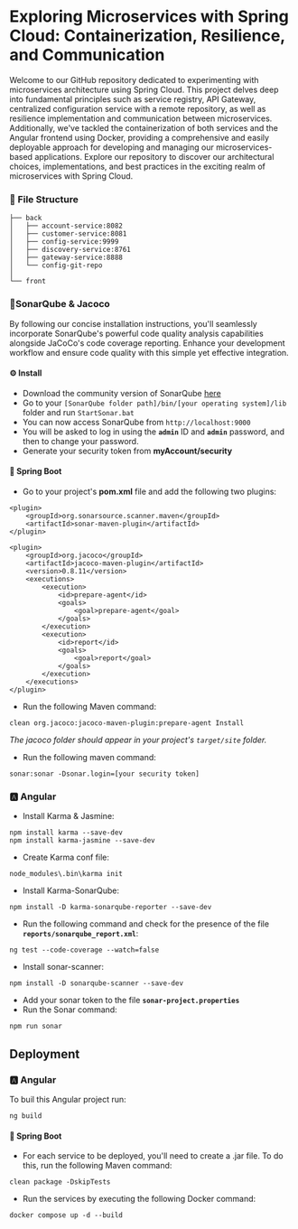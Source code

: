 
# Exploring Microservices with Spring Cloud: Containerization, Resilience, and Communication

Welcome to our GitHub repository dedicated to experimenting with microservices architecture using Spring Cloud. This project delves deep into fundamental principles such as service registry, API Gateway, centralized configuration service with a remote repository, as well as resilience implementation and communication between microservices. Additionally, we've tackled the containerization of both services and the Angular frontend using Docker, providing a comprehensive and easily deployable approach for developing and managing our microservices-based applications. Explore our repository to discover our architectural choices, implementations, and best practices in the exciting realm of microservices with Spring Cloud.



### 📁 File Structure

```
├── back
│   ├── account-service:8082
│   ├── customer-service:8081
│   ├── config-service:9999
│   ├── discovery-service:8761
│   ├── gateway-service:8888
│   └── config-git-repo
│
└── front
```

### 📡SonarQube & Jacoco

 By following our concise installation instructions, you'll seamlessly incorporate SonarQube's powerful code quality analysis capabilities alongside JaCoCo's code coverage reporting. Enhance your development workflow and ensure code quality with this simple yet effective integration.

#### ⚙️ Install

- Download the community version of SonarQube [here](https://www.sonarsource.com/products/sonarqube/downloads/)
- Go to your ```[SonarQube folder path]/bin/[your operating system]/lib``` folder and run ```StartSonar.bat```
- You can now access SonarQube from ```http://localhost:9000```
- You will be asked to log in using the **```admin```** ID and **```admin```** password, and then to change your password.
- Generate your security token from **myAccount/security**

#### 🌱 Spring Boot

- Go to your project's **pom.xml** file and add the following two plugins:
```
<plugin>
    <groupId>org.sonarsource.scanner.maven</groupId>
    <artifactId>sonar-maven-plugin</artifactId>
</plugin>

<plugin>
    <groupId>org.jacoco</groupId>
    <artifactId>jacoco-maven-plugin</artifactId>
    <version>0.8.11</version>
    <executions>
        <execution>
            <id>prepare-agent</id>
            <goals>
                <goal>prepare-agent</goal>
            </goals>
        </execution>
        <execution>
            <id>report</id>
            <goals>
                <goal>report</goal>
            </goals>
        </execution>
    </executions>
</plugin>
```
- Run the following Maven command:

```
clean org.jacoco:jacoco-maven-plugin:prepare-agent Install
```
*The jacoco folder should appear in your project's ```target/site``` folder.*
- Run the following maven command:
```
sonar:sonar -Dsonar.login=[your security token]
```

### 🅰️ Angular

- Install Karma & Jasmine:
```
npm install karma --save-dev
npm install karma-jasmine --save-dev
```
- Create Karma conf file:
```
node_modules\.bin\karma init
```
- Install Karma-SonarQube:
```
npm install -D karma-sonarqube-reporter --save-dev
```
- Run the following command and check for the presence of the file **```reports/sonarqube_report.xml```**:
```
ng test --code-coverage --watch=false
```
- Install sonar-scanner:
```
npm install -D sonarqube-scanner --save-dev
```
- Add your sonar token to the file **```sonar-project.properties```**
- Run the Sonar command:
```
npm run sonar
```

## Deployment

### 🅰️ Angular

To buil this Angular project run:
```
ng build
```

#### 🌱 Spring Boot

- For each service to be deployed, you'll need to create a .jar file. To do this, run the following Maven command:
```
clean package -DskipTests
```
- Run the services by executing the following Docker command:
```
docker compose up -d --build
```